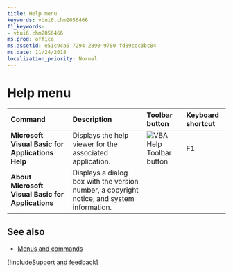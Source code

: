 ```yaml
---
title: Help menu
keywords: vbui6.chm2056466
f1_keywords:
- vbui6.chm2056466
ms.prod: office
ms.assetid: e51c9ca6-7294-2890-9780-fd89cec3bc84
ms.date: 11/24/2018
localization_priority: Normal
---
```



# Help menu

|Command|Description|Toolbar button|Keyboard shortcut|
|:------|:----------|:-------------|:----------------|
|**Microsoft Visual Basic for Applications Help**|Displays the help viewer for the associated application.|![VBA Help Toolbar button](../../../images/tbr_ahlp_ZA01201669.gif)| F1|
|**About Microsoft Visual Basic for Applications**|Displays a dialog box with the version number, a copyright notice, and system information.|||


## See also

- [Menus and commands](../menus-commands.md)

[!include[Support and feedback](~/includes/feedback-boilerplate.md)]